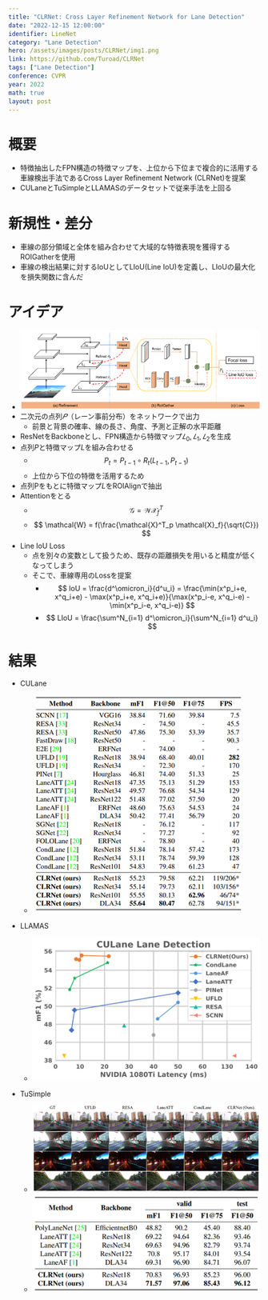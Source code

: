 ```yaml
---
title: "CLRNet: Cross Layer Refinement Network for Lane Detection"
date: "2022-12-15 12:00:00"
identifier: LineNet
category: "Lane Detection"
hero: /assets/images/posts/CLRNet/img1.png
link: https://github.com/Turoad/CLRNet
tags: ["Lane Detection"]
conference: CVPR
year: 2022
math: true
layout: post
---
```


# 概要

- 特徴抽出したFPN構造の特徴マップを、上位から下位まで複合的に活用する車線検出手法であるCross Layer Refinement Network (CLRNet)を提案
- CULaneとTuSimpleとLLAMASのデータセットで従来手法を上回る
<!--more-->

# 新規性・差分

- 車線の部分領域と全体を組み合わせて大域的な特徴表現を獲得するROIGatherを使用
- 車線の検出結果に対するIoUとしてLIoU(Line IoU)を定義し、LIoUの最大化を損失関数に含んだ

# アイデア

- ![](/assets/images/posts/CLRNet/img1.png)
- 二次元の点列$𝑃$（レーン事前分布）をネットワークで出力
    - 前景と背景の確率、線の長さ、角度、予測と正解の水平距離
- ResNetをBackboneとし、FPN構造から特徴マップ$𝐿_0, 𝐿_1, 𝐿_2$を生成
- 点列$P$と特徴マップ$L$を組み合わせる
    - $$ P_t = P_{t-1} \circ R_t (L_{t-1},P_{t-1}) $$
    - 上位から下位の特徴を活用するため
- 点列Pをもとに特徴マップ$L$をROIAlignで抽出
- Attentionをとる
    - $$ \mathcal{G} = \mathcal{W}\mathcal{X}^T_f $$
    - $$ \mathcal{W} = f(\frac{\mathcal{X}^T_p \mathcal{X}_f}{\sqrt{C}}) $$
- Line IoU Loss
    - 点を別々の変数として扱うため、既存の距離損失を用いると精度が低くなってしまう
    - そこで、車線専用のLossを提案
        - $$ IoU = \frac{d^\omicron_i}{d^u_i} = \frac{\min(x^p_i+e, x^q_i+e) - \max(x^p_i+e, x^q_i+e)}{\max(x^p_i-e, x^q_i-e) - \min(x^p_i-e, x^q_i-e)} $$
        - $$ LIoU = \frac{\sum^N_{i=1} d^\omicron_i}{\sum^N_{i=1} d^u_i} $$

# 結果

- CULane
    - ![](/assets/images/posts/CLRNet/img7.png)
    
- LLAMAS
    - ![](/assets/images/posts/CLRNet/img8.png)
    
- TuSimple
    - ![](/assets/images/posts/CLRNet/img9.png)
    - ![](/assets/images/posts/CLRNet/img10.png)